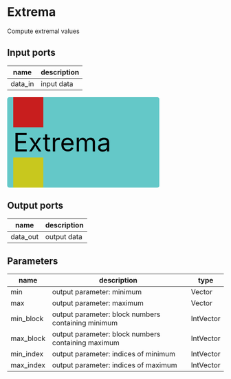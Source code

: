 
# Extrema
Compute extremal values

## Input ports
|name|description|
|-|-|
|data_in|input data|


<svg width="354.19999999999993" height="210" >
<rect x="0" y="0" width="354.19999999999993" height="210" rx="5" ry="5" style="fill:#64c8c8ff;" />
<rect x="14.0" y="0" width="70" height="70" rx="0" ry="0" style="fill:#c81e1eff;" >
<title>data_in</title></rect>
<title>data_in</title></rect><rect x="14.0" y="140" width="70" height="70" rx="0" ry="0" style="fill:#c8c81eff;" >
<title>data_out</title></rect>
<text x="14.0" y="126.0" font-size="4.2em">Extrema</text></svg>

## Output ports
|name|description|
|-|-|
|data_out|output data|


## Parameters
|name|description|type|
|-|-|-|
|min|output parameter: minimum|Vector|
|max|output parameter: maximum|Vector|
|min_block|output parameter: block numbers containing minimum|IntVector|
|max_block|output parameter: block numbers containing maximum|IntVector|
|min_index|output parameter: indices of minimum|IntVector|
|max_index|output parameter: indices of maximum|IntVector|
